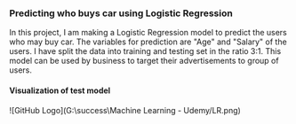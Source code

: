 ### Predicting who buys car using Logistic Regression

In this project, I am making a Logistic Regression model to predict the users who may buy  car. The variables for prediction are "Age" and "Salary" of the users. I have split the data into training and testing set in the ratio 3:1. 
This model can be used by business to target their advertisements to group of users.

#### Visualization of test model
![GitHub Logo](G:\success\Machine Learning - Udemy/LR.png)




